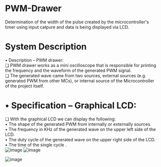 # PWM-Drawer
Determination of the width of the pulse created by the microcontroller's timer using input catpure and data is being displayed via LCD.  
# System Description
• Description – PWM drawer:   
❑ PWM drawer works as a mini oscilloscope that is responsible 
for printing the frequency and the waveform of the generated 
PWM signal.   
❑ The generated wave came from two sources, external sources 
(e.g. generated PWM from other MCs), or internal source of 
the Microcontroller of the project itself.     
# • Specification – Graphical LCD:
❑ With the graphical LCD we can display the following:  
• The shape of the generated PWM from internally or 
externally sources.   
• The frequency in KHz of the generated wave on the upper 
left side of the LCD.   
• The duty cycle of the generated wave on the upper right 
side of the LCD.   
• The time of the single cycle .    
![image](https://github.com/faatthy/PWM-Drawer/assets/110846097/d3179334-2134-4e39-852b-9bda5766de03)
![image](https://github.com/faatthy/PWM-Drawer/assets/110846097/863b4d34-34e8-4928-92a2-62236d46c3e5)


![image](https://github.com/faatthy/PWM-Drawer/assets/110846097/9c78b70a-84e4-49bc-a30e-0d1e920fdcd2)

